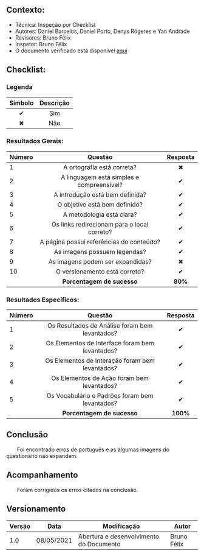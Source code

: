 ## Contexto:	
 - Técnica: Inspeção por Checklist
 - Autores: Daniel Barcelos, Daniel Porto, Denys Rógeres e Yan Andrade
 - Revisores: Bruno Félix
 - Inspetor: Bruno Félix
 - O documento verificado está disponível [aqui](../../analise-de-requisitos/guia-de-estilo.md)

## Checklist:

### Legenda 

|Símbolo|Descrição|
|:-:|:-:|
|✔|Sim|
|✖|Não|

### Resultados Gerais:
|Número|Questão|Resposta|
|:-|:-:|:-:|
|1|A ortografia está correta?|✖|
|2|A linguagem está simples e compreensível?|✔|
|3|A introdução está bem definida?|✔|
|4|O objetivo está bem definido?|✔|
|5|A metodologia está clara?|✔|
|6|Os links redirecionam para o local correto?|✔|
|7|A página possui referências do conteúdo?|✔|
|8|As imagens possuem legendas?|✔|
|9|As imagens podem ser expandidas?|✖|
|10|O versionamento está correto?|✔|
||**Porcentagem de sucesso**|**80%**|

### Resultados Específicos:
|Número|Questão|Resposta|
|:-|:-:|:-:|
|1|Os Resultados de Análise foram bem levantados?|✔|
|2|Os Elementos de Interface foram bem levantados?|✔|
|3|Os Elementos de Interação foram bem levantados?|✔|
|4|Os Elementos de Ação foram bem levantados?|✔|
|5|Os Vocabulário e Padrões foram bem levantados?|✔|
||**Porcentagem de sucesso**|**100%**|

## Conclusão
&emsp;&emsp;Foi encontrado erros de português e as algumas imagens do questionário não expandem.

## Acompanhamento
&emsp;&emsp;Foram corrigidos os erros citados na conclusão.

## Versionamento
|Versão|Data|Modificação|Autor|
|--|--|--|--|
|1.0|08/05/2021|Abertura e desenvolvimento do Documento|Bruno Félix|